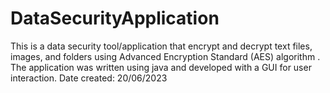 # DataSecurityApplication
This is a data security tool/application that encrypt and decrypt text files, images, and folders using Advanced Encryption Standard (AES) algorithm . The application was written using java and developed with a GUI for user interaction. Date created: 20/06/2023
